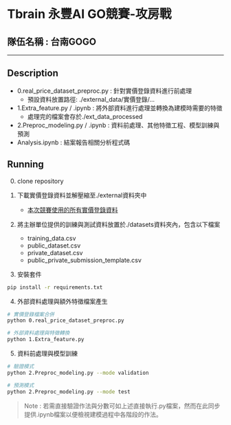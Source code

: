 # Tbrain 永豐AI GO競賽-攻房戰

## 隊伍名稱 : 台南GOGO

---

## Description

- 0.real_price_dataset_preproc.py : 針對實價登錄資料進行前處理
	- 預設資料放置路徑: ./external_data/實價登錄/...
- 1.Extra_feature.py / .ipynb : 將外部資料進行處理並轉換為建模時需要的特徵
	- 處理完的檔案會存於./ext_data_processed
- 2.Preproc_modeling.py / .ipynb : 資料前處理、其他特徵工程、模型訓練與預測
- Analysis.ipynb : 結案報告相關分析程式碼

## Running

0. clone repository
1. 下載實價登錄資料並解壓縮至./external資料夾中
	- [本次競賽使用的所有實價登錄資料](https://drive.google.com/file/d/1MiKuqADlzohEteiMsTDi8ZhA2JDO9moq/view?usp=sharing)
2. 將主辦單位提供的訓練與測試資料放置於./datasets資料夾內，包含以下檔案
	- training_data.csv
	- public_dataset.csv
	- private_dataset.csv
	- public_private_submission_template.csv

3. 安裝套件
```bash
pip install -r requirements.txt
```

4. 外部資料處理與額外特徵檔案產生
```bash
# 實價登錄檔案合併
python 0.real_price_dataset_preproc.py

# 外部資料處理與特徵轉換
python 1.Extra_feature.py
```

5. 資料前處理與模型訓練

```bash
# 驗證模式
python 2.Preproc_modeling.py --mode validation

# 預測模式
python 2.Preproc_modeling.py --mode test
```

> Note : 若需直接驗證作法與分數可如上述直接執行.py檔案，然而在此同步提供.ipynb檔案以便檢視建模過程中各階段的作法。